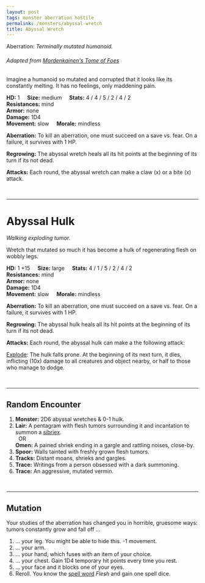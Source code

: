 ```yaml
---
layout: post
tags: monster aberration hostile
permalink: /monsters/abyssal-wretch
title: Abyssal Wretch
---
```


Aberration: *Terminally mutated humanoid.* 

###### Adapted from [Mordenkainen's Tome of Foes](https://5e.tools/book.html#mtf)

Imagine a humanoid so mutated and corrupted that it looks like its constantly melting. It has no feelings, only maddening pain.

**HD:** 1  &nbsp; &nbsp;  **Size:** medium &nbsp; &nbsp; **Stats:** 4 / 4 / 5 / 2 / 4 / 2   <br>
**Resistances:** mind <br>
**Armor:** none <br>
**Damage:** 1D4 <br>
**Movement:** slow &nbsp; &nbsp; **Morale:** mindless <br>

**Aberration:** To kill an aberration, one must succeed on a save vs. fear. On a failure, it survives with 1 HP.

**Regrowing:** The abyssal wretch heals all its hit points at the beginning of its turn if its not dead.

**Attacks:** Each round, the abyssal wretch can make a claw (x) or a bite (x) attack.

<br>

---

# Abyssal Hulk

*Walking exploding tumor.*

Wretch that mutated so much it has become a hulk of regenerating flesh on wobbly legs.

**HD:** 1 +15  &nbsp; &nbsp;  **Size:** large &nbsp; &nbsp; **Stats:** 4 / 1 / 5 / 2 / 4 / 2   <br>
**Resistances:** mind <br>
**Armor:** none <br>
**Damage:** 1D4 <br>
**Movement:** slow &nbsp; &nbsp; **Morale:** mindless <br>

**Aberration:** To kill an aberration, one must succeed on a save vs. fear. On a failure, it survives with 1 HP.

**Regrowing:** The abyssal hulk heals all its hit points at the beginning of its turn if its not dead.

**Attacks:** Each round, the abyssal hulk can make a the following attack:

<ins>Explode</ins>: The hulk falls prone. At the beginning of its next turn, it dies, inflicting (10x) damage to all creatures and object nearby, or half to those who manage to dodge.

<br>

---

## Random Encounter

1. **Monster:** 2D6 abyssal wretches & 0-1 hulk.
1. **Lair:** A pentagram with flesh tumors surrounding it and incantation to summon a [sibriex](/monsters/sibriex). <br>	&nbsp; OR <br>	**Omen:** A pained shriek ending in a gargle and rattling noises, close-by.
1. **Spoor:** Walls tainted with freshly grown flesh tumors.
1. **Tracks:** Distant moans, shrieks and gargles.
1. **Trace:** Writings from a person obsessed with a dark summoning.
1. **Trace:** An aggressive, mutated vermin.

<br>

---

## Mutation

Your studies of the aberration has changed you in horrible, gruesome ways: tumors constantly grow and fall off ...

1. ... your leg. You might be able to hide this. -1 movement.
1. ... your arm. 
1. ... your hand, which fuses with an item of your choice.
1. ... your chest. Gain 1D4 temporary hit points every time you rest.
1. ... your face and it blocks one of your eyes.
1. Reroll. You know the [spell word](https://saltygoo.github.io/class/magic-user#spell-words) *Flesh* and gain one spell dice.

